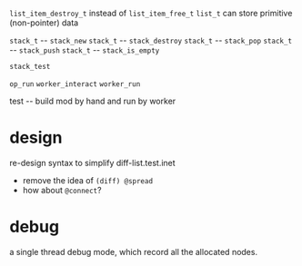 `list_item_destroy_t` instead of `list_item_free_t`
`list_t` can store primitive (non-pointer) data

`stack_t` -- `stack_new`
`stack_t` -- `stack_destroy`
`stack_t` -- `stack_pop`
`stack_t` -- `stack_push`
`stack_t` -- `stack_is_empty`

`stack_test`

`op_run`
`worker_interact`
`worker_run`

test -- build mod by hand and run by worker

# design

re-design syntax to simplify diff-list.test.inet

- remove the idea of `(diff) @spread`
- how about `@connect`?

# debug

a single thread debug mode, which record all the allocated nodes.
